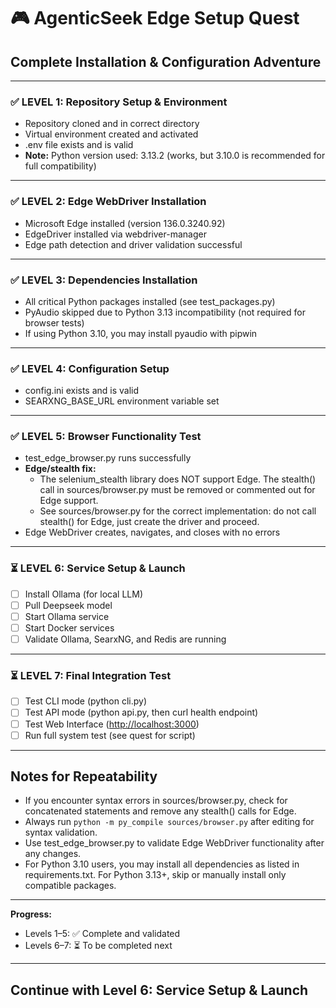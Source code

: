 # 🎮 AgenticSeek Edge Setup Quest

## Complete Installation & Configuration Adventure

---

### ✅ LEVEL 1: Repository Setup & Environment

- Repository cloned and in correct directory
- Virtual environment created and activated
- .env file exists and is valid
- **Note:** Python version used: 3.13.2 (works, but 3.10.0 is recommended for full compatibility)

---

### ✅ LEVEL 2: Edge WebDriver Installation

- Microsoft Edge installed (version 136.0.3240.92)
- EdgeDriver installed via webdriver-manager
- Edge path detection and driver validation successful

---

### ✅ LEVEL 3: Dependencies Installation

- All critical Python packages installed (see test_packages.py)
- PyAudio skipped due to Python 3.13 incompatibility (not required for browser tests)
- If using Python 3.10, you may install pyaudio with pipwin

---

### ✅ LEVEL 4: Configuration Setup

- config.ini exists and is valid
- SEARXNG_BASE_URL environment variable set

---

### ✅ LEVEL 5: Browser Functionality Test

- test_edge_browser.py runs successfully
- **Edge/stealth fix:**
  - The selenium_stealth library does NOT support Edge. The stealth() call in sources/browser.py must be removed or commented out for Edge support.
  - See sources/browser.py for the correct implementation: do not call stealth() for Edge, just create the driver and proceed.
- Edge WebDriver creates, navigates, and closes with no errors

---

### ⏳ LEVEL 6: Service Setup & Launch

- [ ] Install Ollama (for local LLM)
- [ ] Pull Deepseek model
- [ ] Start Ollama service
- [ ] Start Docker services
- [ ] Validate Ollama, SearxNG, and Redis are running

---

### ⏳ LEVEL 7: Final Integration Test

- [ ] Test CLI mode (python cli.py)
- [ ] Test API mode (python api.py, then curl health endpoint)
- [ ] Test Web Interface ([http://localhost:3000](http://localhost:3000))
- [ ] Run full system test (see quest for script)

---

## Notes for Repeatability

- If you encounter syntax errors in sources/browser.py, check for concatenated statements and remove any stealth() calls for Edge.
- Always run `python -m py_compile sources/browser.py` after editing for syntax validation.
- Use test_edge_browser.py to validate Edge WebDriver functionality after any changes.
- For Python 3.10 users, you may install all dependencies as listed in requirements.txt. For Python 3.13+, skip or manually install only compatible packages.

---

**Progress:**

- Levels 1–5: ✅ Complete and validated
- Levels 6–7: ⏳ To be completed next

---

## Continue with Level 6: Service Setup & Launch